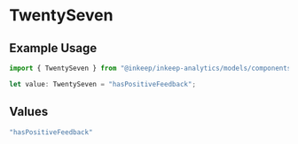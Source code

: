 # TwentySeven

## Example Usage

```typescript
import { TwentySeven } from "@inkeep/inkeep-analytics/models/components";

let value: TwentySeven = "hasPositiveFeedback";
```

## Values

```typescript
"hasPositiveFeedback"
```
